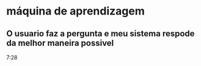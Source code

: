 # máquina de  aprendizagem



## O usuario faz a pergunta e meu sistema respode da melhor maneira possivel




7:28